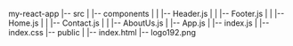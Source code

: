 my-react-app
|-- src
|   |-- components
|   |   |-- Header.js
|   |   |-- Footer.js
|   |   |-- Home.js
|   |   |-- Contact.js
|   |   |-- AboutUs.js
|   |-- App.js
|   |-- index.js
|   |-- index.css
|-- public
|   |-- index.html
    |-- logo192.png
